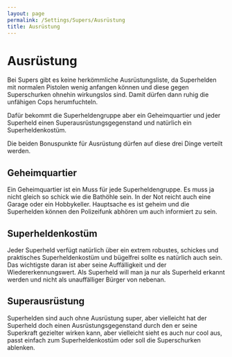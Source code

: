 ```yaml
---
layout: page
permalink: /Settings/Supers/Ausrüstung
title: Ausrüstung
---
```


# Ausrüstung

Bei Supers gibt es keine herkömmliche Ausrüstungsliste, da Superhelden mit normalen Pistolen wenig anfangen können und diese gegen Superschurken ohnehin wirkungslos sind. Damit dürfen dann ruhig die unfähigen Cops herumfuchteln.

Dafür bekommt die Superheldengruppe aber ein Geheimquartier und jeder Superheld einen Superausrüstungsgegenstand und natürlich ein Superheldenkostüm.

Die beiden Bonuspunkte für Ausrüstung dürfen auf diese drei Dinge verteilt werden.

## Geheimquartier

Ein Geheimquartier ist ein Muss für jede Superheldengruppe. Es muss ja nicht gleich so schick wie die Bathöhle sein. In der Not reicht auch eine Garage oder ein Hobbykeller. Hauptsache es ist geheim und die Superhelden können den Polizeifunk abhören um auch informiert zu sein.

## Superheldenkostüm

Jeder Superheld verfügt natürlich über ein extrem robustes, schickes und praktisches Superheldenkostüm und bügelfrei sollte es natürlich auch sein. Das wichtigste daran ist aber seine Auffälligkeit und der Wiedererkennungswert. Als Superheld will man ja nur als Superheld erkannt werden und nicht als unauffälliger Bürger von nebenan.

## Superausrüstung

Superhelden sind auch ohne Ausrüstung super, aber vielleicht hat der Superheld doch einen Ausrüstungsgegenstand durch den er seine Superkraft gezielter wirken kann, aber vielleicht sieht es auch nur cool aus, passt einfach zum Superheldenkostüm oder soll die Superschurken ablenken.

